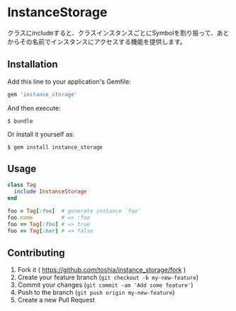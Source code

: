 # InstanceStorage

クラスにincludeすると、クラスインスタンスごとにSymbolを割り振って、あとからその名前でインスタンスにアクセスする機能を提供します。

## Installation

Add this line to your application's Gemfile:

```ruby
gem 'instance_storage'
```

And then execute:

    $ bundle

Or install it yourself as:

    $ gem install instance_storage

## Usage

```ruby
class Tag
  include InstanceStorage
end

foo = Tag[:foo]  # generate instance `foo'
foo.name         # => :foo
foo == Tag[:foo] # => true
foo == Tag[:bar] # => false
```

## Contributing

1. Fork it ( https://github.com/toshia/instance_storage/fork )
2. Create your feature branch (`git checkout -b my-new-feature`)
3. Commit your changes (`git commit -am 'Add some feature'`)
4. Push to the branch (`git push origin my-new-feature`)
5. Create a new Pull Request
